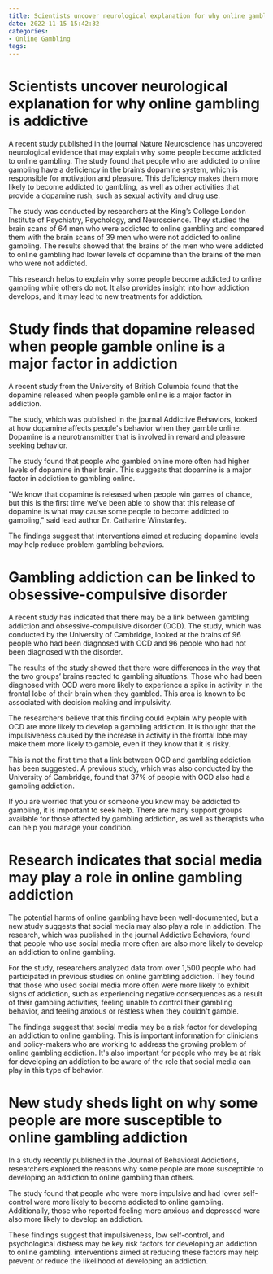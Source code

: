 ```yaml
---
title: Scientists uncover neurological explanation for why online gambling is addictive
date: 2022-11-15 15:42:32
categories:
- Online Gambling
tags:
---
```



#  Scientists uncover neurological explanation for why online gambling is addictive

A recent study published in the journal Nature Neuroscience has uncovered neurological evidence that may explain why some people become addicted to online gambling. The study found that people who are addicted to online gambling have a deficiency in the brain’s dopamine system, which is responsible for motivation and pleasure. This deficiency makes them more likely to become addicted to gambling, as well as other activities that provide a dopamine rush, such as sexual activity and drug use.

The study was conducted by researchers at the King’s College London Institute of Psychiatry, Psychology, and Neuroscience. They studied the brain scans of 64 men who were addicted to online gambling and compared them with the brain scans of 39 men who were not addicted to online gambling. The results showed that the brains of the men who were addicted to online gambling had lower levels of dopamine than the brains of the men who were not addicted.

This research helps to explain why some people become addicted to online gambling while others do not. It also provides insight into how addiction develops, and it may lead to new treatments for addiction.

#  Study finds that dopamine released when people gamble online is a major factor in addiction

A recent study from the University of British Columbia found that the dopamine released when people gamble online is a major factor in addiction.

The study, which was published in the journal Addictive Behaviors, looked at how dopamine affects people's behavior when they gamble online. Dopamine is a neurotransmitter that is involved in reward and pleasure seeking behavior.

The study found that people who gambled online more often had higher levels of dopamine in their brain. This suggests that dopamine is a major factor in addiction to gambling online.

"We know that dopamine is released when people win games of chance, but this is the first time we've been able to show that this release of dopamine is what may cause some people to become addicted to gambling," said lead author Dr. Catharine Winstanley.

The findings suggest that interventions aimed at reducing dopamine levels may help reduce problem gambling behaviors.

#  Gambling addiction can be linked to obsessive-compulsive disorder

A recent study has indicated that there may be a link between gambling addiction and obsessive-compulsive disorder (OCD). The study, which was conducted by the University of Cambridge, looked at the brains of 96 people who had been diagnosed with OCD and 96 people who had not been diagnosed with the disorder.

The results of the study showed that there were differences in the way that the two groups’ brains reacted to gambling situations. Those who had been diagnosed with OCD were more likely to experience a spike in activity in the frontal lobe of their brain when they gambled. This area is known to be associated with decision making and impulsivity.

The researchers believe that this finding could explain why people with OCD are more likely to develop a gambling addiction. It is thought that the impulsiveness caused by the increase in activity in the frontal lobe may make them more likely to gamble, even if they know that it is risky.

This is not the first time that a link between OCD and gambling addiction has been suggested. A previous study, which was also conducted by the University of Cambridge, found that 37% of people with OCD also had a gambling addiction.

If you are worried that you or someone you know may be addicted to gambling, it is important to seek help. There are many support groups available for those affected by gambling addiction, as well as therapists who can help you manage your condition.

#  Research indicates that social media may play a role in online gambling addiction

The potential harms of online gambling have been well-documented, but a new study suggests that social media may also play a role in addiction. The research, which was published in the journal Addictive Behaviors, found that people who use social media more often are also more likely to develop an addiction to online gambling.

For the study, researchers analyzed data from over 1,500 people who had participated in previous studies on online gambling addiction. They found that those who used social media more often were more likely to exhibit signs of addiction, such as experiencing negative consequences as a result of their gambling activities, feeling unable to control their gambling behavior, and feeling anxious or restless when they couldn't gamble.

The findings suggest that social media may be a risk factor for developing an addiction to online gambling. This is important information for clinicians and policy-makers who are working to address the growing problem of online gambling addiction. It's also important for people who may be at risk for developing an addiction to be aware of the role that social media can play in this type of behavior.

#  New study sheds light on why some people are more susceptible to online gambling addiction

In a study recently published in the Journal of Behavioral Addictions, researchers explored the reasons why some people are more susceptible to developing an addiction to online gambling than others.

The study found that people who were more impulsive and had lower self-control were more likely to become addicted to online gambling. Additionally, those who reported feeling more anxious and depressed were also more likely to develop an addiction.

These findings suggest that impulsiveness, low self-control, and psychological distress may be key risk factors for developing an addiction to online gambling. interventions aimed at reducing these factors may help prevent or reduce the likelihood of developing an addiction.